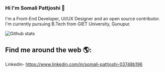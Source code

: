 ### Hi I'm Somali Pattjoshi 👋

<!--
**Somali19/Somali19** is a ✨ _special_ ✨ repository because its `README.md` (this file) appears on your GitHub profile.-->

I'm a Front-End Developer, UI/UX Designer and an open source contributor. I'm currently pursuing B.Tech from GIET University, Gunupur.


![Github stats](https://github-readme-stats.vercel.app/api?username=Somali19)


## Find me around the web 🌎:
Linkedin- https://www.linkedin.com/in/somali-pattjoshi-03748b196
